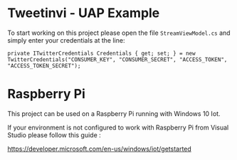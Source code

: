 # Tweetinvi - UAP Example

To start working on this project please open the file `StreamViewModel.cs` and simply enter your credentials at the line:

`private ITwitterCredentials Credentials { get; set; } = new TwitterCredentials("CONSUMER_KEY", "CONSUMER_SECRET", "ACCESS_TOKEN", "ACCESS_TOKEN_SECRET");`

# Raspberry Pi

This project can be used on a Raspberry Pi running with Windows 10 Iot.

If your environment is not configured to work with Raspberry Pi from Visual Studio please follow this guide : 

https://developer.microsoft.com/en-us/windows/iot/getstarted